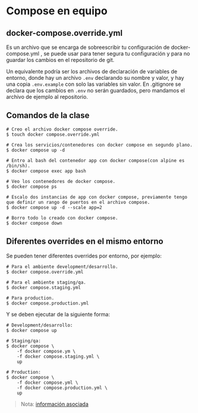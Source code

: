 # Compose en equipo

## docker-compose.override.yml

Es un archivo que se encarga de sobreescribir tu configuración de docker-compose.yml , se puede usar para tener segura tu configuración y para no guardar los cambios en el repositorio de git.

Un equivalente podría ser los archivos de declaración de variables de entorno, donde hay un archivo `.env` declarando su nombre y valor, y hay una copia `.env.example` con solo las variables sin valor. En .gitignore se declara que los cambios en `.env` no serán guardados, pero mandamos el archivo de ejemplo al repositorio.

## Comandos de la clase

```console
# Creo el archivo docker compose override.
$ touch docker compose.override.yml

# Crea los servicios/contenedores con docker compose en segundo plano.
$ docker compose up -d

# Entro al bash del contenedor app con docker compose(con alpine es /bin/sh).
$ docker compose exec app bash

# Veo los contenedores de docker compose.
$ docker compose ps

# Escalo dos instancias de app con docker compose, previamente tengo que definir un rango de puertos en el archivo compose.
$ docker compose up -d --scale app=2

# Borro todo lo creado con docker compose.
$ docker compose down
```

## Diferentes overrides en el mismo entorno

Se pueden tener diferentes overrides por entorno, por ejemplo:

```console
# Para el ambiente development/desarrollo.
$ docker compose.override.yml

# Para el ambiente staging/qa.
$ docker compose.staging.yml

# Para production.
$ docker compose.production.yml
```

Y se deben ejecutar de la siguiente forma:

```console
# Development/desarrollo:
$ docker compose up

# Staging/qa:
$ docker compose \
    -f docker compose.ym \
    -f docker compose.staging.yml \
    up

# Production:
$ docker compose \
    -f docker compose.yml \
    -f docker compose.production.yml \
    up
```

> Nota: [información asociada](https://medium.com/it-dead-inside/making-sense-of-docker-compose-overrides-efb757460d64)
